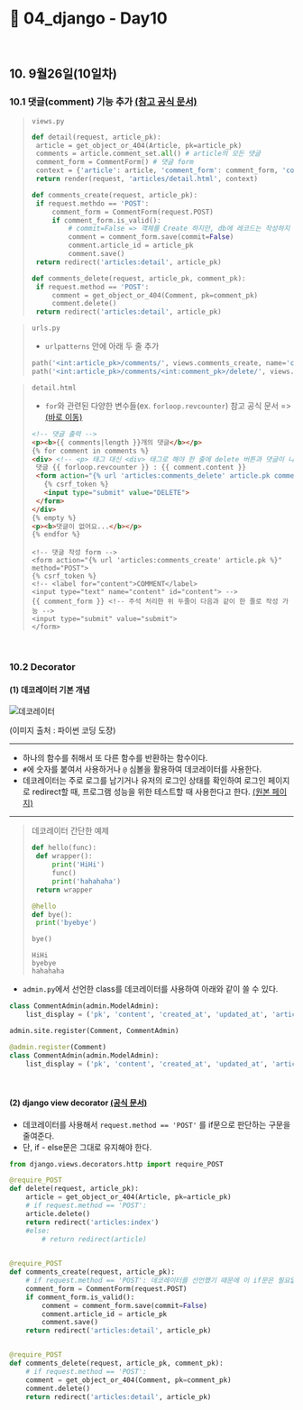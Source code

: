 # :notebook_with_decorative_cover: 04_django - Day10

<br>

## 10. 9월26일(10일차)

### 10.1 댓글(comment) 기능 추가 <a href="https://docs.djangoproject.com/en/2.2/topics/forms/modelforms/#the-save-method">(참고 공식 문서)</a>

> `views.py`
>
> ```python
> def detail(request, article_pk):
>  article = get_object_or_404(Article, pk=article_pk)
>  comments = article.comment_set.all() # article의 모든 댓글
>  comment_form = CommentForm() # 댓글 form
>  context = {'article': article, 'comment_form': comment_form, 'comments': comments,}
>  return render(request, 'articles/detail.html', context)
> 
> def comments_create(request, article_pk):
>  if request.methdo == 'POST':
>      comment_form = CommentForm(request.POST)
>      if comment_form.is_valid():
>          # commit=False => 객체를 Create 하지만, db에 레코드는 작성하지 않는다.
>          comment = comment_form.save(commit=False)
>          comment.article_id = article_pk
>          comment.save()
>  return redirect('articles:detail', article_pk)
> 
> def comments_delete(request, article_pk, comment_pk):
>  if request.method == 'POST':
>      comment = get_object_or_404(Comment, pk=comment_pk)
>      comment.delete()
>  return redirect('articles:detail', article_pk)
> ```

> `urls.py`
>
> - `urlpatterns` 안에 아래 두 줄 추가
>
> ```python
> path('<int:article_pk>/comments/', views.comments_create, name='comments_create'),
> path('<int:article_pk>/comments/<int:comment_pk>/delete/', views.comments_delete, name='comments_delete'),
> ```

> `detail.html`
>
> - `for`와 관련된 다양한 변수들(ex. `forloop.revcounter`) 참고 공식 문서 => <a href="https://docs.djangoproject.com/en/1.7/ref/templates/builtins/#for">(바로 이동)</a>
>
> ```HTML
> <!-- 댓글 출력 -->
> <p><b>{{ comments|length }}개의 댓글</b></p>
> {% for comment in comments %}
> <div> <!-- <p> 태그 대신 <div> 태그로 해야 한 줄에 delete 버튼과 댓글이 나온다. -->
>  댓글 {{ forloop.revcounter }} : {{ comment.content }}
>  <form action="{% url 'articles:comments_delete' article.pk comment.pk %}" method="POST" style="display: inline;">
>    {% csrf_token %}
>    <input type="submit" value="DELETE">
>  </form>
> </div>
> {% empty %}
> <p><b>댓글이 없어요...</b></p>
> {% endfor %}
> ```
>
> ```django
> <!-- 댓글 작성 form -->
> <form action="{% url 'articles:comments_create' article.pk %}" method="POST">
> {% csrf_token %}
> <!-- <label for="content">COMMENT</label>
> <input type="text" name="content" id="content"> -->
> {{ comment_form }} <!-- 주석 처리한 위 두줄이 다음과 같이 한 줄로 작성 가능 -->
> <input type="submit" value="submit">
> </form>
> 
> ```

<br>

### 10.2 Decorator

#### (1) 데코레이터 기본 개념

<img src="https://user-images.githubusercontent.com/52685250/65651831-9e53bb00-e04a-11e9-922d-0e305e61b85d.JPG" alt="데코레이터">

(이미지 출처 : 파이썬 코딩 도장)

------

- 하나의 함수를 취해서 또 다른 함수를 반환하는 함수이다.
- `#`에 숫자를 붙여서 사용하거나 `@` 심볼을 활용하여 데코레이터를 사용한다.
- 데코레이터는 주로 로그를 남기거나 유저의 로그인 상태를 확인하여 로그인 페이지로 redirect할 때, 프로그램 성능을 위한 테스트할 때 사용한다고 한다. <a href="https://whatisthenext.tistory.com/113">(원본 페이지)</a>

------

> 데코레이터 간단한 예제
>
> ```python
> def hello(func):
>  def wrapper():
>      print('HiHi')
>      func()
>      print('hahahaha')
>  return wrapper
> 
> @hello
> def bye():
>  print('byebye')
> 
> bye()
> ```
>
> ```
> HiHi
> byebye
> hahahaha
> ```

- `admin.py`에서 선언한 class를 데코레이터를 사용하여 아래와 같이 쓸 수 있다.

```python
class CommentAdmin(admin.ModelAdmin):
    list_display = ('pk', 'content', 'created_at', 'updated_at', 'article_id',)

admin.site.register(Comment, CommentAdmin)
```

```python
@admin.register(Comment)
class CommentAdmin(admin.ModelAdmin):
    list_display = ('pk', 'content', 'created_at', 'updated_at', 'article_id',)
```

<br>

#### (2) django view decorator <a href="https://docs.djangoproject.com/en/2.2/topics/http/decorators/">(공식 문서)</a>

- 데코레이터를 사용해서 `request.method == 'POST'` 를 if문으로 판단하는 구문을 줄여준다.
- 단, if - else문은 그대로 유지해야 한다.

```python
from django.views.decorators.http import require_POST

@require_POST
def delete(request, article_pk):
    article = get_object_or_404(Article, pk=article_pk)
    # if request.method == 'POST':
    article.delete()
    return redirect('articles:index')
    #else:
        # return redirect(article)

    
@require_POST
def comments_create(request, article_pk):
    # if request.method == 'POST': 데코레이터를 선언했기 때문에 이 if문은 필요없다.
    comment_form = CommentForm(request.POST)
    if comment_form.is_valid():
        comment = comment_form.save(commit=False)
        comment.article_id = article_pk
        comment.save()
    return redirect('articles:detail', article_pk)


@require_POST
def comments_delete(request, article_pk, comment_pk):
    # if request.method == 'POST':
    comment = get_object_or_404(Comment, pk=comment_pk)
    comment.delete()
    return redirect('articles:detail', article_pk)
```